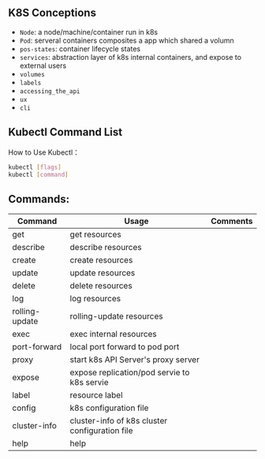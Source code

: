 ## K8S Conceptions

- `Node`: a node/machine/container run in k8s
- `Pod`: serveral containers composites a app which shared a volumn
- `pos-states`: container lifecycle states
- `services`: abstraction layer of k8s internal containers, and expose to external users
- `volumes`
- `labels`
- `accessing_the_api`
- `ux`
- `cli`

## Kubectl Command List

How to Use Kubectl：

```bash
kubectl [flags]
kubectl [command]
```

## Commands:

|Command|Usage|Comments|
|------|------|--------|
|get|get resources||
|describe|describe resources||
|create|create resources||
|update|update resources||
|delete|delete resources||
|log|log resources||
|rolling-update|rolling-update resources||
|exec |exec internal resources||
|port-forward|local port forward to pod port||
|proxy|start k8s API Server's proxy server ||
|expose|expose replication/pod servie to k8s servie ||
|label|resource label||
|config|k8s configuration file||
|cluster-info|cluster-info of k8s cluster configuration file||
|help |help|

